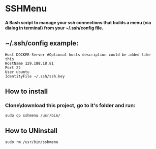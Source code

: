 # SSHMenu
#### A Bash script to manage your ssh connections that builds a menu (via dialog in terminal) from your ~/.ssh/config file.
## ~/.ssh/config example:
```
Host DOCKER-Server #Optional hosts description could be added like this
HostName 129.188.18.81
Port 22
User ubuntu
IdentityFile ~/.ssh/ssh.key
```

## How to install
### Clone\download this project, go to it's folder and run:
```
sudo cp sshmenu /usr/bin/
```

## How to UNinstall
```
sudo rm /usr/bin/sshmenu
```
